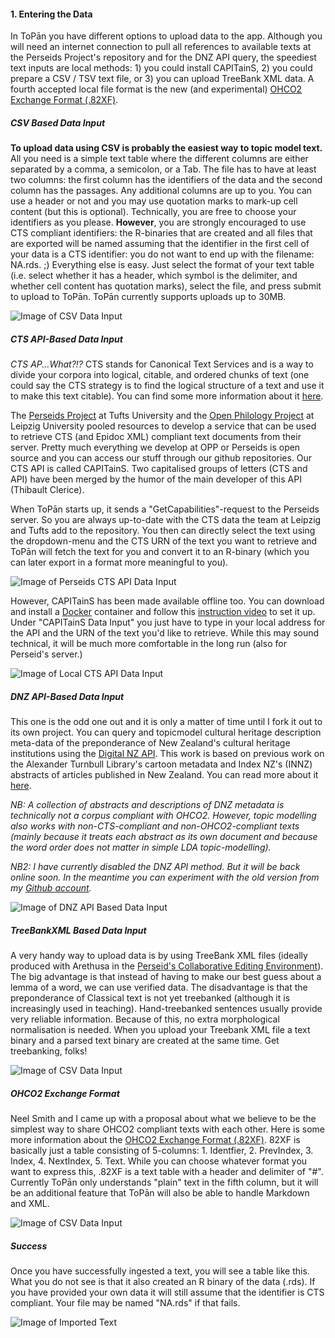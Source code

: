 #### 1. Entering the Data

In ToPān you have different options to upload data to the app. Although you will need an internet connection to pull all references to available texts at the Perseids Project's repository and for the DNZ API query, the speediest text inputs are local methods: 1) you could install CAPITainS, 2) you could prepare a CSV / TSV text file, or 3) you can upload TreeBank XML data. A fourth accepted local file format is the new (and experimental) <a href="http://neelsmith.github.io/2016/07/13/82xf_v2/" target="_blank">OHCO2 Exchange Format (.82XF)</a>.

##### CSV Based Data Input

**To upload data using CSV is probably the easiest way to topic model text.** All you need is a simple text table where the different columns are either separated by a comma, a semicolon, or a Tab. The file has to have at least two columns: the first column has the identifiers of the data and the second column has the passages. Any additional columns are up to you. You can use a header or not and you may use quotation marks to mark-up cell content (but this is optional). Technically, you are free to choose your identifiers as you please. **However**, you are strongly encouraged to use CTS compliant identifiers: the R-binaries that are created and all files that are exported will be named assuming that the identifier in the first cell of your data is a CTS identifier: you do not want to end up with the filename: NA.rds. ;)
Everything else is easy. Just select the format of your text table (i.e. select whether it has a header, which symbol is the delimiter, and whether cell content has quotation marks), select the file, and press submit to upload to ToPān. ToPān currently supports uploads up to 30MB. 

![Image of CSV Data Input](screenshots/CSVDataInput.png)

##### CTS API-Based Data Input

*CTS AP...What?!?* CTS stands for Canonical Text Services and is a way to divide your corpora into logical, citable, and ordered chunks of text (one could say the CTS strategy is to find the logical structure of a text and use it to make this text citable). You can find some more information about it 
<a href="http://cite-architecture.github.io" target="_blank">here</a>.

The <a href="http://www.perseids.org" target="_blank">Perseids Project</a> at Tufts University and the <a href="http://www.dh.uni-leipzig.de" target="_blank">Open Philology Project</a> at Leipzig University pooled resources to develop a service that can be used to retrieve CTS (and Epidoc XML) compliant text documents from their server. Pretty much everything we develop at OPP or Perseids is open source and you can access our stuff through our github repositories. Our CTS API is called CAPITainS. Two capitalised groups of letters (CTS and API) have been merged by the humor of the main developer of this API (Thibault Clerice).

When ToPān starts up, it sends a "GetCapabilities"-request to the Perseids server. So you are always up-to-date with the CTS data the team at Leipzig and Tufts add to the repository. You then can directly select the text using the dropdown-menu and the CTS URN of the text you want to retrieve and ToPān will fetch the text for you and convert it to an R-binary (which you can later export in a format more meaningful to you).

![Image of Perseids CTS API Data Input](screenshots/CTSAPIDataInput.png)

However, CAPITainS has been made available offline too. You can download and install a <a href="https://www.docker.com/products/docker-toolbox" target="_blank">Docker</a> container and follow this <a href="https://www.youtube.com/watch?v=_Vmwz_761GM" target="_blank">instruction video</a> to set it up. Under "CAPITainS Data Input" you just have to type in your local address for the API and the URN of the text you'd like to retrieve. While this may sound technical, it will be much more comfortable in the long run (also for Perseid's server.)

![Image of Local CTS API Data Input](screenshots/CAPITainSDataInput.png)

##### DNZ API-Based Data Input

This one is the odd one out and it is only a matter of time until I fork it out to its own project. You can query and topicmodel cultural heritage description meta-data of the preponderance of New Zealand's cultural heritage institutions using the <a href="http://www.digitalnz.org/developers/api-docs-v3" target="_blank">Digital NZ API</a>. This work is based on previous work on the Alexander Turnbull Library's cartoon metadata and Index NZ's (INNZ) abstracts of articles published in New Zealand. You can read more about it <a href="http://ala.sagepub.com/content/early/2016/05/10/0955749016647821.full.pdf+html" target="_blank">here</a>.

*NB: A collection of abstracts and descriptions of DNZ metadata is technically not a corpus compliant with OHCO2. However, topic modelling also works with non-CTS-compliant and non-OHCO2-compliant texts (mainly because it treats each abstract as its own document and because the word order does not matter in simple LDA topic-modelling).*

*NB2: I have currently disabled the DNZ API method. But it will be back online soon. In the meantime you can experiment with the old version from my <a href="https://github.com/ThomasK81/TopicModellingR" target="_blank">Github account</a>.*

![Image of DNZ API Based Data Input](screenshots/DNZAPIDataInput.png)

##### TreeBankXML Based Data Input

A very handy way to upload data is by using TreeBank XML files (ideally produced with Arethusa in the <a href="http://sites.tufts.edu/perseids/instructions/treebanking-instructions/" target="_blank">Perseid's Collaborative Editing Environment</a>). The big advantage is that instead of having to make our best guess about a lemma of a word, we can use verified data. The disadvantage is that the preponderance of Classical text is not yet treebanked (although it is increasingly used in teaching). Hand-treebanked sentences usually provide very reliable information. Because of this, no extra morphological normalisation is needed. When you upload your Treebank XML file a text binary and a parsed text binary are created at the same time. Get treebanking, folks! 

![Image of CSV Data Input](screenshots/TreeBankDataInput.png)

##### OHCO2 Exchange Format

Neel Smith and I came up with a proposal about what we believe to be the simplest way to share OHCO2 compliant texts with each other. Here is some more information about the <a href="http://neelsmith.github.io/2016/07/13/82xf_v2/" target="_blank">OHCO2 Exchange Format (.82XF)</a>. 
82XF is basically just a table consisting of 5-columns: 1. Identfier, 2. PrevIndex, 3. Index, 4. NextIndex, 5. Text. While you can choose whatever format you want to express this, .82XF is a text table with a header and delimiter of "#". Currently ToPān only understands "plain" text in the fifth column, but it will be an additional feature that ToPān will also be able to handle Markdown and XML.

![Image of CSV Data Input](screenshots/82XFDataInput.png)

##### Success

Once you have successfully ingested a text, you will see a table like this. What you do not see is that it also created an R binary of the data (.rds). If you have provided your own data it will still assume that the identifier is CTS compliant. Your file may be named "NA.rds" if that fails.

![Image of Imported Text](screenshots/CSVDataInput2.png)
